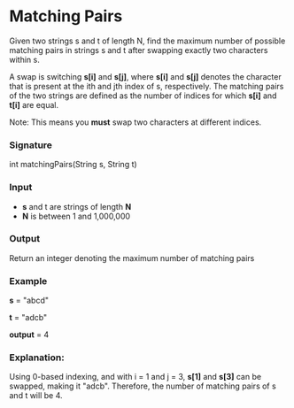 # Matching Pairs
Given two strings s and t of length N, find the maximum number of possible matching pairs in strings s and t after swapping exactly two characters within s.

A swap is switching **s[i]** and **s[j]**, where **s[i]** and **s[j]** denotes the character that is present at the ith and jth index of s, respectively. The matching pairs of the two strings are defined as the number of indices for which **s[i]** and **t[i]** are equal.

Note: This means you **must** swap two characters at different indices.

### Signature

int matchingPairs(String s, String t)

### Input
- **s** and t are strings of length **N**
- **N** is between 1 and 1,000,000

### Output

Return an integer denoting the maximum number of matching pairs

### Example

**s** = "abcd"

**t** = "adcb"

**output** = 4

### Explanation:

Using 0-based indexing, and with i = 1 and j = 3, **s[1]** and **s[3]** can be swapped, making it  "adcb".
Therefore, the number of matching pairs of s and t will be 4.